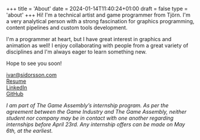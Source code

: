 +++
title = 'About'
date = 2024-01-14T11:40:24+01:00
draft = false
type = 'about'
+++
Hi! I'm a technical artist and game programmer from Tjörn. I'm a very analytical person with a strong fascination for graphics programming, content pipelines and custom tools development. 

I'm a programmer at heart, but I have great interest in graphics and animation as well! I enjoy collaborating with people from a great variety of disciplines and I'm always eager to learn something new.

Hope to see you soon!

[ivar@sidorsson.com](mailto:ivar@sidorsson.com)  
[Resume](Ivar%20Sidorsson%20Resume.pdf)  
[LinkedIn](https://www.linkedin.com/in/ivar-sidorsson/)  
[GitHub](https://github.com/fluffy-kalashnikov)  

*I am part of The Game Assembly’s internship program. As per the agreement between the Game Industry and The Game Assembly, neither student nor company may be in contact with one another regarding internships before April 23rd. Any internship offers can be made on May 6th, at the earliest.*
